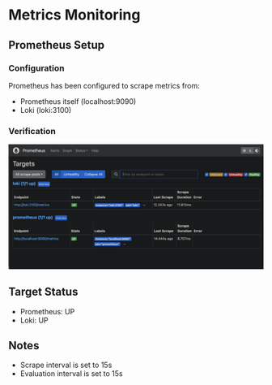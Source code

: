 # Metrics Monitoring

## Prometheus Setup

### Configuration
Prometheus has been configured to scrape metrics from:
- Prometheus itself (localhost:9090)
- Loki (loki:3100)

### Verification

![prometheus](./attachments/prometheus.png)

## Target Status
- Prometheus: UP
- Loki: UP

## Notes
- Scrape interval is set to 15s
- Evaluation interval is set to 15s 
